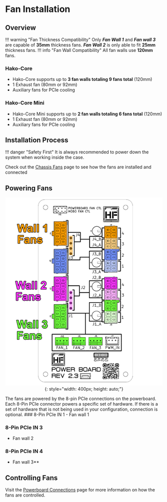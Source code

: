 # Fan Installation

## Overview
!!! warning "Fan Thickness Compatibility"
    Only ***Fan Wall 1*** and ***Fan wall 3*** are capable of **35mm** thickness fans. ***Fan Wall 2*** is only able to fit **25mm** thickness fans.
!!! info "Fan Wall Compatibility"
    All fan walls use **120mm** fans.
### Hako-Core
- Hako-Core supports up to **3 fan walls totaling 9 fans total** (120mm)
- 1 Exhaust fan (80mm or 92mm)
- Auxiliary fans for PCIe cooling
### Hako-Core Mini
- Hako-Core Mini supports up to **2 fan walls totaling 6 fans total** (120mm)
- 1 Exhaust fan (80mm or 92mm)
- Auxiliary fans for PCIe cooling

## Installation Process
!!! danger "Safety First"
    It is always recommended to power down the system when working inside the case.

Check out the [Chassis Fans](../fans.md) page to see how the fans are installed and connected

## Powering Fans
<div align="center" markdown="1">

![Powerboard Fan Diagram](../imgs/FanPowerDiagram.jpg){: style="width: 400px; height: auto;"}

</div>
The fans are powered by the 8-pin PCIe connections on the powerboard. 
Each 8-Pin PCIe connector powers a specific set of hardware. If there is a set of hardware that is not being used in your configuration, connection is optional. 
### 8-Pin PCIe IN 1
- Fan wall 1


### 8-Pin PCIe IN 3
- Fan wall 2

### 8-Pin PCIe IN 4
- Fan wall 3**

## Controlling Fans
Visit the [Powerboard Connections](../connections.md) page for more information on how the fans are controlled. 